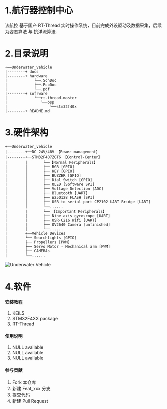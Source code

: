 # 1.航行器控制中心

该航控 基于国产 RT-Thread 实时操作系统，目前完成外设驱动及数据采集，后续为姿态算法 与 抗洋流算法.


# 2.目录说明
```
+——Underwater_vehicle
|--------+ docs 
|--------+ hardware       
|            └──.SchDoc
|            ├──.PcbDoc
|            └──.pdf
|--------+ sofrware
|            └──rt-thread-master
|               └──bsp
|                   └──stm32f40x
|--------+ README.md
```


# 3.硬件架构
```
+——Underwater_vehicle
|--------+──DC 24V/48V 【Power management】 
|--------+──STM32F407ZGT6 【Control-Center】                  
|        |       └──【Normal Peripherals】
|        │       ├── RGB [GPIO]   
|        │       ├── KEY [GPIO] 
|        │       ├── BUZZER [GPIO]      
|        │       ├── Dial Switch [GPIO]   
|        │       ├── OLED [Software SPI]       
|        │       ├── Voltage Detection [ADC]             
|        │       ├── Bluetooth [UART]       
|        │       ├── W25Q128 FLASH [SPI]
|        │       ├── USB to serial port CP2102 UART Bridge [UART]
|        │       └──......  
|        |       └── 【Important Peripherals】
|        |       ├── Nine axis gyroscope [UART]
|        |       ├── USR-C216 Wifi [UART]   
|        |       ├── OV2640 Camera [unfinished]
|        |       └──...... 
|        +──Vehicle Devices
|        └── Searchlights [GPIO]
|        ├── Propellers [PWM]
|        ├── Servo Motor - Mechanical arm [PWM]
|        ├── CAMERAs 
|        └──...... 
```

![Underwater Vehicle](https://images.gitee.com/uploads/images/2019/0222/201120_1db060f5_2330851.png "控制中心")


# 4.软件

#### 安装教程

1. KEIL5
2. STM32F4XX package
3. RT-Thread

#### 使用说明

1. NULL available
2. NULL available
3. NULL available

#### 参与贡献

1. Fork 本仓库
2. 新建 Feat_xxx 分支
3. 提交代码
4. 新建 Pull Request




